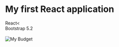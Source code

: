 # My first React application

React<\
Bootstrap 5.2\
\
![My Budget](https://i.imgur.com/hnRpasm.png)
